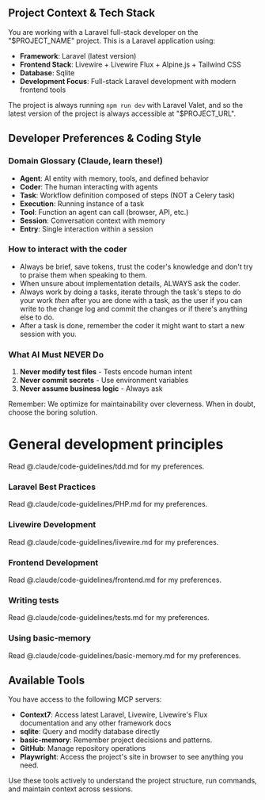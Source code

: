 ## Project Context & Tech Stack

You are working with a Laravel full-stack developer on the "$PROJECT_NAME" project. This is a Laravel application using:

- **Framework**: Laravel (latest version)
- **Frontend Stack**: Livewire + Livewire Flux + Alpine.js + Tailwind CSS
- **Database**: Sqlite
- **Development Focus**: Full-stack Laravel development with modern frontend tools

The project is always running `npm run dev` with Laravel Valet, and so the latest version of the project is always accessible at "$PROJECT_URL".

## Developer Preferences & Coding Style

### Domain Glossary (Claude, learn these!)

- **Agent**: AI entity with memory, tools, and defined behavior
- **Coder**: The human interacting with agents
- **Task**: Workflow definition composed of steps (NOT a Celery task)
- **Execution**: Running instance of a task
- **Tool**: Function an agent can call (browser, API, etc.)
- **Session**: Conversation context with memory
- **Entry**: Single interaction within a session

### How to interact with the coder

- Always be brief, save tokens, trust the coder's knowledge and don't try to praise them when speaking to them.
- When unsure about implementation details, ALWAYS ask the coder.
- Always work by doing a tasks, iterate through the task's steps to do your work _then_ after you are done with a task, as the user if you can write to the change log and commit the changes or if there's anything else to do.
- After a task is done, remember the coder it might want to start a new session with you.

### What AI Must NEVER Do

1. **Never modify test files** - Tests encode human intent
2. **Never commit secrets** - Use environment variables
3. **Never assume business logic** - Always ask

Remember: We optimize for maintainability over cleverness. When in doubt, choose the boring solution.

# General development principles

Read @.claude/code-guidelines/tdd.md for my preferences.

### Laravel Best Practices

Read @.claude/code-guidelines/PHP.md for my preferences.

### Livewire Development

Read @.claude/code-guidelines/livewire.md for my preferences.

### Frontend Development

Read @.claude/code-guidelines/frontend.md for my preferences.

### Writing tests

Read @.claude/code-guidelines/tests.md for my preferences.

### Using basic-memory

Read @.claude/code-guidelines/basic-memory.md for my preferences.

## Available Tools

You have access to the following MCP servers:

- **Context7**: Access latest Laravel, Livewire, Livewire's Flux documentation and any other framework docs
- **sqlite**: Query and modify database directly
- **basic-memory**: Remember project decisions and patterns.
- **GitHub**: Manage repository operations
- **Playwright**: Access the project's site in browser to see anything you need.

Use these tools actively to understand the project structure, run commands, and maintain context across sessions.
